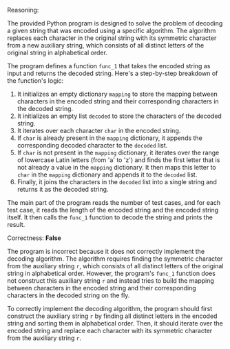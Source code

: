 Reasoning:

The provided Python program is designed to solve the problem of decoding a given string that was encoded using a specific algorithm. The algorithm replaces each character in the original string with its symmetric character from a new auxiliary string, which consists of all distinct letters of the original string in alphabetical order.

The program defines a function `func_1` that takes the encoded string as input and returns the decoded string. Here's a step-by-step breakdown of the function's logic:

1. It initializes an empty dictionary `mapping` to store the mapping between characters in the encoded string and their corresponding characters in the decoded string.
2. It initializes an empty list `decoded` to store the characters of the decoded string.
3. It iterates over each character `char` in the encoded string.
4. If `char` is already present in the `mapping` dictionary, it appends the corresponding decoded character to the `decoded` list.
5. If `char` is not present in the `mapping` dictionary, it iterates over the range of lowercase Latin letters (from 'a' to 'z') and finds the first letter that is not already a value in the `mapping` dictionary. It then maps this letter to `char` in the `mapping` dictionary and appends it to the `decoded` list.
6. Finally, it joins the characters in the `decoded` list into a single string and returns it as the decoded string.

The main part of the program reads the number of test cases, and for each test case, it reads the length of the encoded string and the encoded string itself. It then calls the `func_1` function to decode the string and prints the result.

Correctness: **False**

The program is incorrect because it does not correctly implement the decoding algorithm. The algorithm requires finding the symmetric character from the auxiliary string `r`, which consists of all distinct letters of the original string in alphabetical order. However, the program's `func_1` function does not construct this auxiliary string `r` and instead tries to build the mapping between characters in the encoded string and their corresponding characters in the decoded string on the fly.

To correctly implement the decoding algorithm, the program should first construct the auxiliary string `r` by finding all distinct letters in the encoded string and sorting them in alphabetical order. Then, it should iterate over the encoded string and replace each character with its symmetric character from the auxiliary string `r`.
